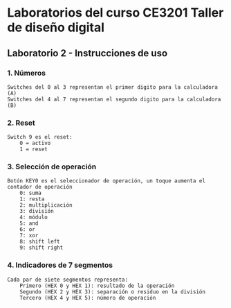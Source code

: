 # Laboratorios del curso CE3201 Taller de diseño digital
## Laboratorio 2 - Instrucciones de uso
### 1. Números 
    Switches del 0 al 3 representan el primer digito para la calculadora (A)
    Switches del 4 al 7 representan el segundo digito para la calculadora (B)
### 2. Reset 
    Switch 9 es el reset:
        0 = activo
        1 = reset
### 3. Selección de operación
    Botón KEY0 es el seleccionador de operación, un toque aumenta el contador de operación
        0: suma
        1: resta
        2: multiplicación
        3: división
        4: módulo
        5: and
        6: or
        7: xor
        8: shift left
        9: shift right

### 4. Indicadores de 7 segmentos
    Cada par de siete segmentos representa:
        Primero (HEX 0 y HEX 1): resultado de la operación
        Segundo (HEX 2 y HEX 3): separación o residuo en la división
        Tercero (HEX 4 y HEX 5): número de operación